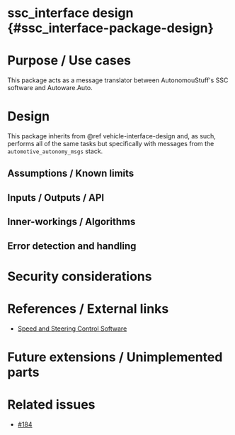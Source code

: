 ssc_interface design {#ssc_interface-package-design}
====================


# Purpose / Use cases
This package acts as a message translator between AutonomouStuff's SSC software and Autoware.Auto.

# Design
This package inherits from @ref vehicle-interface-design and, as such, performs all of the same tasks but specifically with messages from the `automotive_autonomy_msgs` stack.

## Assumptions / Known limits
<!-- Required -->

## Inputs / Outputs / API
<!-- Required -->
<!-- Things to consider:
    - How do you use the package / API? -->


## Inner-workings / Algorithms
<!-- If applicable -->


## Error detection and handling
<!-- Required -->


# Security considerations
<!-- Required -->
<!-- Things to consider:
- Spoofing (How do you check for and handle fake input?)
- Tampering (How do you check for and handle tampered input?)
- Repudiation (How are you affected by the actions of external actors?).
- Information Disclosure (Can data leak?).
- Denial of Service (How do you handle spamming?).
- Elevation of Privilege (Do you need to change permission levels during execution?) -->


# References / External links
- [Speed and Steering Control Software](https://autonomoustuff.com/product/astuff-speed-steering-control-software/)

# Future extensions / Unimplemented parts
<!-- Optional -->


# Related issues
- [#184](https://gitlab.com/autowarefoundation/autoware.auto/AutowareAuto/-/issues/184)
